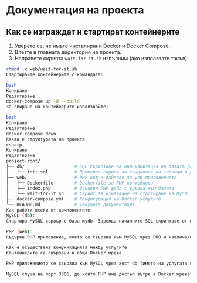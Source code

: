 # Документация на проекта

## Как се изграждат и стартират контейнерите

1. Уверете се, че имате инсталирани Docker и Docker Compose.
2. Влезте в главната директория на проекта.
3. Направете скрипта `wait-for-it.sh` изпълним (ако използвате такъв):

```bash
chmod +x web/wait-for-it.sh
Стартирайте контейнерите с командата:

bash
Копиране
Редактиране
docker-compose up -d --build
За спиране на контейнерите използвайте:

bash
Копиране
Редактиране
docker-compose down
Каква е структурата на проекта
csharp
Копиране
Редактиране
project-root/
├── db/                   # SQL скриптове за инициализация на базата данни
│   └── init.sql          # Примерен скрипт за създаване на таблици и данни
├── web/                  # PHP код и файлове за уеб приложението
│   ├── Dockerfile        # Dockerfile за PHP контейнера
│   ├── index.php         # Основен PHP файл с връзка към базата
│   └── wait-for-it.sh    # Скрипт за изчакване на стартиране на MySQL (по избор)
├── docker-compose.yml    # Конфигурация на Docker услугите
└── README.md             # Текущата документация
Как работи всеки от компонентите
MySQL (db):
Стартира MySQL сървър с база mydb. Зарежда началните SQL скриптове от папката db/ при първоначално стартиране.

PHP (web):
Съдържа PHP приложение, което се свързва към MySQL чрез PDO и извлича/показва данни. Използва скрипт за изчакване на готовността на базата, преди да стартира.

Как е осъществена комуникацията между услугите
Контейнерите са свързани в обща Docker мрежа.

PHP приложението се свързва към MySQL чрез хост db (името на услугата в docker-compose.yml).

MySQL слуша на порт 3306, до който PHP има достъп вътре в Docker мрежата.
